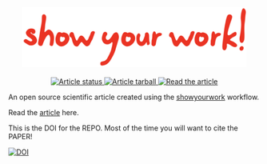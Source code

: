 <p align="center">
<a href="https://github.com/showyourwork/showyourwork">
<img width = "450" src="https://raw.githubusercontent.com/showyourwork/.github/main/images/showyourwork.png" alt="showyourwork"/>
</a>
<br>
<br>
<a href="https://github.com/nstarman/stellar_stream_density_ml_paper/actions/workflows/build.yml">
<img src="https://github.com/nstarman/stellar_stream_density_ml_paper/actions/workflows/build.yml/badge.svg?branch=main" alt="Article status"/>
</a>
<a href="https://github.com/nstarman/stellar_stream_density_ml_paper/raw/main-pdf/arxiv.tar.gz">
<img src="https://img.shields.io/badge/article-tarball-blue.svg?style=flat" alt="Article tarball"/>
</a>
<a href="https://github.com/nstarman/stellar_stream_density_ml_paper/raw/main-pdf/ms.pdf">
<img src="https://img.shields.io/badge/article-pdf-blue.svg?style=flat" alt="Read the article"/>
</a>
</p>

An open source scientific article created using the [showyourwork](https://github.com/showyourwork/showyourwork) workflow.

Read the [article](https://arxiv.org/abs/2311.16960) here.

This is the DOI for the REPO. Most of the time you will want to cite the PAPER!

[![DOI](https://zenodo.org/badge/DOI/10.5281/zenodo.10903751.svg)](https://doi.org/10.5281/zenodo.10903752)

